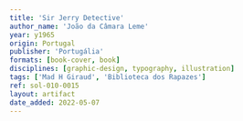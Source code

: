 ```yaml
---
title: 'Sir Jerry Detective'
author_name: 'João da Câmara Leme'
year: y1965
origin: Portugal
publisher: 'Portugália'
formats: [book-cover, book]
disciplines: [graphic-design, typography, illustration]
tags: ['Mad H Giraud', 'Biblioteca dos Rapazes']
ref: sol-010-0015
layout: artifact
date_added: 2022-05-07
---
```

